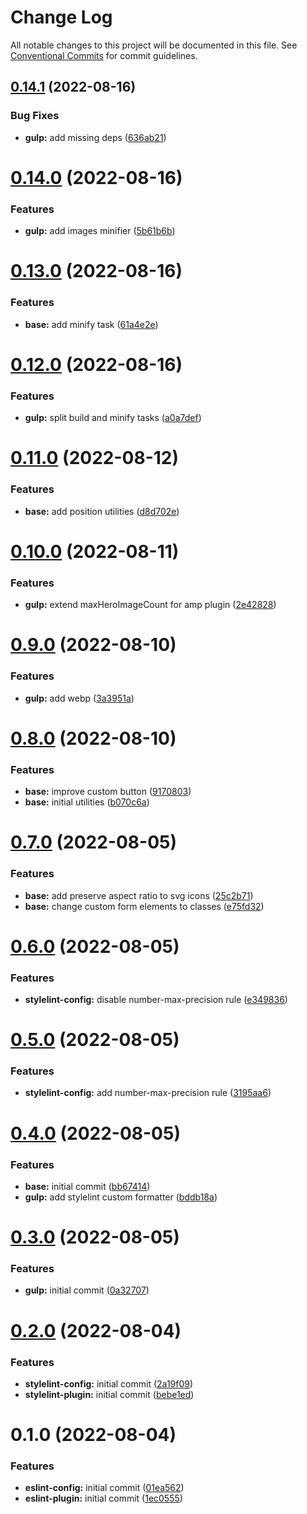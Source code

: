 # Change Log

All notable changes to this project will be documented in this file.
See [Conventional Commits](https://conventionalcommits.org) for commit guidelines.

## [0.14.1](https://github.com/conobanegas/arfreelance/compare/v0.14.0...v0.14.1) (2022-08-16)

### Bug Fixes

-   **gulp:** add missing deps ([636ab21](https://github.com/conobanegas/arfreelance/commit/636ab21526b5e354808d08794f68695adda4d3e9))

# [0.14.0](https://github.com/conobanegas/arfreelance/compare/v0.13.0...v0.14.0) (2022-08-16)

### Features

-   **gulp:** add images minifier ([5b61b6b](https://github.com/conobanegas/arfreelance/commit/5b61b6b3bc6f74dbf736070ec1c8806397917b37))

# [0.13.0](https://github.com/conobanegas/arfreelance/compare/v0.12.0...v0.13.0) (2022-08-16)

### Features

-   **base:** add minify task ([61a4e2e](https://github.com/conobanegas/arfreelance/commit/61a4e2e96c39fd142a394d1c9abb3fed73214e1d))

# [0.12.0](https://github.com/conobanegas/arfreelance/compare/v0.11.0...v0.12.0) (2022-08-16)

### Features

-   **gulp:** split build and minify tasks ([a0a7def](https://github.com/conobanegas/arfreelance/commit/a0a7def0b6b06ad6bc7e20d962b803c353a6ca7e))

# [0.11.0](https://github.com/conobanegas/arfreelance/compare/v0.10.0...v0.11.0) (2022-08-12)

### Features

-   **base:** add position utilities ([d8d702e](https://github.com/conobanegas/arfreelance/commit/d8d702ec5d749e7abf59e1624d0f766e788cf69e))

# [0.10.0](https://github.com/conobanegas/arfreelance/compare/v0.9.0...v0.10.0) (2022-08-11)

### Features

-   **gulp:** extend maxHeroImageCount for amp plugin ([2e42828](https://github.com/conobanegas/arfreelance/commit/2e428284724e0582b94b04e1071d0baceacf5c09))

# [0.9.0](https://github.com/conobanegas/arfreelance/compare/v0.8.0...v0.9.0) (2022-08-10)

### Features

-   **gulp:** add webp ([3a3951a](https://github.com/conobanegas/arfreelance/commit/3a3951af4b0c9c033ccfb3b37666272ab8722232))

# [0.8.0](https://github.com/conobanegas/arfreelance/compare/v0.7.0...v0.8.0) (2022-08-10)

### Features

-   **base:** improve custom button ([9170803](https://github.com/conobanegas/arfreelance/commit/917080374106f435587ae6ed0a4d02e93f574d68))
-   **base:** initial utilities ([b070c6a](https://github.com/conobanegas/arfreelance/commit/b070c6ad4ae61a4e1d4d43739867c65acdcd7842))

# [0.7.0](https://github.com/conobanegas/arfreelance/compare/v0.6.0...v0.7.0) (2022-08-05)

### Features

-   **base:** add preserve aspect ratio to svg icons ([25c2b71](https://github.com/conobanegas/arfreelance/commit/25c2b710a5b15f55300737e6f69543b6152126ae))
-   **base:** change custom form elements to classes ([e75fd32](https://github.com/conobanegas/arfreelance/commit/e75fd32e24176ed531c5ff7e9e53de2f6894bd96))

# [0.6.0](https://github.com/conobanegas/arfreelance/compare/v0.5.0...v0.6.0) (2022-08-05)

### Features

-   **stylelint-config:** disable number-max-precision rule ([e349836](https://github.com/conobanegas/arfreelance/commit/e34983695c41fba222a22a1803305a9b8b8d9dfc))

# [0.5.0](https://github.com/conobanegas/arfreelance/compare/v0.4.0...v0.5.0) (2022-08-05)

### Features

-   **stylelint-config:** add number-max-precision rule ([3195aa6](https://github.com/conobanegas/arfreelance/commit/3195aa6ac661d7e260a4692c919968bf2a865299))

# [0.4.0](https://github.com/conobanegas/arfreelance/compare/v0.3.0...v0.4.0) (2022-08-05)

### Features

-   **base:** initial commit ([bb67414](https://github.com/conobanegas/arfreelance/commit/bb674141f7d7f458680cabffadc70adebf0a216a))
-   **gulp:** add stylelint custom formatter ([bddb18a](https://github.com/conobanegas/arfreelance/commit/bddb18a6ef1f67f91d8bc6a8f843bfbdc38076ed))

# [0.3.0](https://github.com/conobanegas/arfreelance/compare/v0.2.0...v0.3.0) (2022-08-05)

### Features

-   **gulp:** initial commit ([0a32707](https://github.com/conobanegas/arfreelance/commit/0a32707fe42456f2ccbd89d345a6dab59f655ceb))

# [0.2.0](https://github.com/conobanegas/arfreelance/compare/v0.1.0...v0.2.0) (2022-08-04)

### Features

-   **stylelint-config:** initial commit ([2a19f09](https://github.com/conobanegas/arfreelance/commit/2a19f093147e678ee31c6450582ce4b631b9cd6e))
-   **stylelint-plugin:** initial commit ([bebe1ed](https://github.com/conobanegas/arfreelance/commit/bebe1ed110e12e1b2fb7f7e1183faa9d737f7c81))

# 0.1.0 (2022-08-04)

### Features

-   **eslint-config:** initial commit ([01ea562](https://github.com/conobanegas/arfreelance/commit/01ea562ceb97ecd4054ea3cd8ca14a168be72589))
-   **eslint-plugin:** initial commit ([1ec0555](https://github.com/conobanegas/arfreelance/commit/1ec0555da82fa4eba9bd7d709c863a83bd803755))
